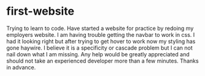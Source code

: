 # first-website
Trying to learn to code. Have started a website for practice by redoing my employers website. I am having trouble getting the navbar to work in css. I had it looking right but after trying to get hover to work now my styling has gone haywire. I believe it is a specificity or cascade problem but I can not nail down what I am missing. Any help would be greatly appreciated and should not take an experienced developer more than a few minutes. Thanks in advance.
